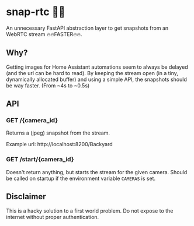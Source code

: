 # snap-rtc 📸🔥

An unnecessary FastAPI abstraction layer to get snapshots from an WebRTC stream 🔥🔥FASTER🔥🔥.

## Why?

Getting images for Home Assistant automations seem to always be delayed (and the url can be hard to read). 
By keeping the stream open (in a tiny, dynamically allocated buffer) and using a simple API, the snapshots should be way faster. (From ~4s to ~0.5s)

## API

### GET /{camera_id}

Returns a (jpeg) snapshot from the stream.

Example url: http://localhost:8200/Backyard

### GET /start/{camera_id}
Doesn't return anything, but starts the stream for the given camera. Should be called on startup if the environment variable `CAMERAS` is set.


## Disclaimer

This is a hacky solution to a first world problem. Do not expose to the internet without proper authentication.